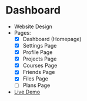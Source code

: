 # Dashboard
* Website Design
* Pages:
  * [x] Dashboard (Homepage)
  * [x] Settings Page
  * [x] Profile Page
  * [x] Projects Page
  * [x] Courses Page
  * [x] Friends Page
  * [x] Files Page
  * [ ] Plans Page
* [Live Demo](#)